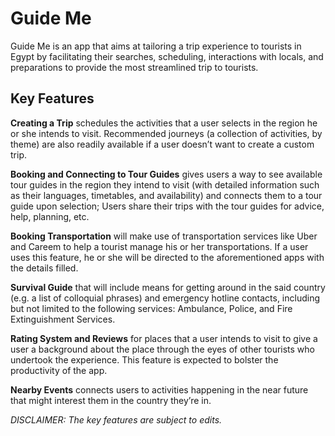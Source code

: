 # Guide Me

Guide Me is an app that aims at tailoring a trip experience to tourists in Egypt by facilitating their searches, scheduling, interactions with locals, and preparations to provide the most streamlined trip to tourists.

## Key Features

**Creating a Trip** schedules the activities that a user selects in the region he or she intends to visit. Recommended journeys (a collection of activities, by theme) are also readily available if a user doesn’t want to create a custom trip.

**Booking and Connecting to Tour Guides** gives users a way to see available tour guides in the region they intend to visit (with detailed information such as their languages, timetables, and availability) and connects them to a tour guide upon selection; Users share their trips with the tour guides for advice, help, planning, etc.

**Booking Transportation** will make use of transportation services like Uber and Careem to help a tourist manage his or her transportations. If a user uses this feature, he or she will be directed to the aforementioned apps with the details filled.

**Survival Guide** that will include means for getting around in the said country (e.g. a list of colloquial phrases) and emergency hotline contacts, including but not limited to the following services: Ambulance, Police, and Fire Extinguishment Services.

**Rating System and Reviews** for places that a user intends to visit to give a user a background about the place through the eyes of other tourists who undertook the experience. This feature is expected to bolster the productivity of the app.

**Nearby Events** connects users to activities happening in the near future that might interest them in the country they’re in.

_DISCLAIMER: The key features are subject to edits._
